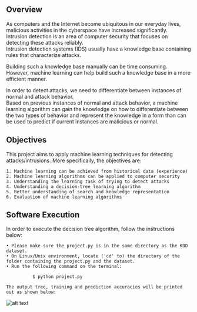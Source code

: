 ## Overview

As computers and the Internet become ubiquitous in our everyday lives, malicious activities in the cyberspace have increased significantly.  
Intrusion detection is an area of computer security that focuses  on  detecting  these  attacks  reliably.  
Intrusion  detection  systems  (IDS)  usually  have  a knowledge  base  containing  rules  that  characterize  attacks.  

Building  such a knowledge  base manually can be time consuming. However, machine learning can help build such a knowledge base  in  a  more  efficient  manner. 

In  order  to  detect  attacks,  we  need  to  differentiate  between instances  of  normal  and  attack  behavior.  
Based  on  previous  instances  of  normal  and  attack behavior, a machine learning algorithm can gain the knowledge on how to differentiate between the  two  types  of  behavior  and  represent  the knowledge  in  a  form  than  can  be  used  to  predict  if current instances are malicious or normal.

## Objectives

This project aims to apply machine learning techniques for detecting attacks/intrusions. 
More specifically, the objectives are:
```
1. Machine learning can be achieved from historical data (experience)
2. Machine learning algorithms can be applied to computer security
3. Understanding the learning task of trying to detect attacks 
4. Understanding a decision-tree learning algorithm 
5. Better understanding of search and knowledge representation 
6. Evaluation of machine learning algorithms

```

## Software Execution

In order to execute the decision tree algorithm, follow the instructions below:
```
• Please make sure the project.py is in the same directory as the KDD dataset.
• On Linux/Unix environment, locate ('cd' to) the directory of the folder containing the project.py and the dataset.
• Run the following command on the terminal:

          $ python project.py
          
The output tree, training and prediction accuracies will be printed out as shown below:
```
![alt text](https://github.com/emmanuelaboah/Anomaly_Detection/blob/master/Intrusion%20Detection%20Project/Images/output.png?raw=true)

